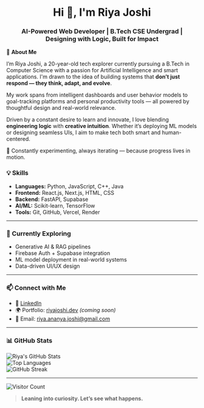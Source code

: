 <h1 align="center">Hi 👋, I'm Riya Joshi </h1>
<h3 align="center"> AI-Powered Web Developer | B.Tech CSE Undergrad | Designing with Logic, Built for Impact</h3>

🌟 **About Me**

I’m Riya Joshi, a 20-year-old tech explorer currently pursuing a B.Tech in Computer Science with a passion for Artificial Intelligence and smart applications. I'm drawn to the idea of building systems that **don’t just respond — they think, adapt, and evolve**.

My work spans from intelligent dashboards and user behavior models to goal-tracking platforms and personal productivity tools — all powered by thoughtful design and real-world relevance.

Driven by a constant desire to learn and innovate, I love blending **engineering logic** with **creative intuition**. Whether it’s deploying ML models or designing seamless UIs, I aim to make tech both smart and human-centered.

📌 Constantly experimenting, always iterating — because progress lives in motion.


### 💡 Skills

- **Languages:** Python, JavaScript, C++, Java  
- **Frontend:** React.js, Next.js, HTML, CSS 
- **Backend:** FastAPI, Supabase
- **AI/ML:** Scikit-learn, TensorFlow
- **Tools:** Git, GitHub, Vercel, Render

---

### 🌱 Currently Exploring

- Generative AI & RAG pipelines  
- Firebase Auth + Supabase integration  
- ML model deployment in real-world systems  
- Data-driven UI/UX design

---

### 📫 Connect with Me

- 🔗 [LinkedIn](https://www.linkedin.com/in/riya-joshi)  
- 🌍 Portfolio: [riyajoshi.dev](https://riyajoshi.dev) *(coming soon)*  
- 📧 Email: riya.ananya.joshi@gmail.com

---

### 📊 GitHub Stats

![Riya's GitHub Stats](https://github-readme-stats.vercel.app/api?username=riya1945&show_icons=true&theme=radical)  
![Top Languages](https://github-readme-stats.vercel.app/api/top-langs/?username=riya1945&layout=compact&theme=radical)  
![GitHub Streak](https://github-readme-streak-stats.herokuapp.com?user=riya1945&theme=radical)

---

![Visitor Count](https://komarev.com/ghpvc/?username=riya1945&style=flat-square)

> **Leaning into curiosity. Let’s see what happens.**
